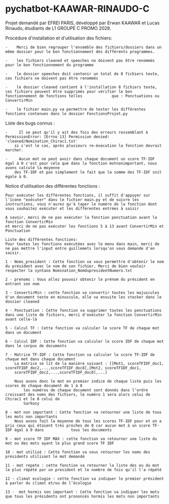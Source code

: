 # pychatbot-KAAWAR-RINAUDO-C

Projet demandé par EFREI PARIS, développé par Erwan KAAWAR et Lucas Rinaudo, étudiants de L1 GROUPE C PROMO 2028.

Procédure d'installation et d'utilisation des fichiers:

    -    Merci de bien regrouper l'ensemble des fichiers/dossiers dans un même dossier pour le bon fonctionnement des différents programmes.
    
    -    les fichiers cleaned et speeches ne doivent pas être renommés pour le bon fonctionnement du programme
    
    -    le dossier speeches doit contenir un total de 8 fichiers texte, ces fichiers ne doivent pas être renommés
    
    -    le dossier cleaned contient à l'installation 8 fichiers texte, ces fichiers peuvent être supprimés pour vérifier le bon fonctionnement de fonctions telles             que : Ponctuations ou ConvertirMin
    
    -    le fichier main.py va permettre de tester les différentes fonctions contenues dans le dossier FonctionsProjet.py
    
Liste des bugs connus :

    -     Il se peut qu'il y ait des fois des erreurs ressemblant à PermissionError: [Errno 13] Permission denied: 'cleaned/Nomination_Chirac1.txt'
        si c'est le cas, après plusieurs re-éxecution la fonction devrait marcher.

    -     Aucun mot ne peut avoir dans chaque document un score TF-IDF égal à 0 c'est pour cela que dans la fonction motnonimportant, nous avons calculé la moyenne
        des TF-IDF et pas simplement le fait que la somme des TF-IDF soit égale à 0.

Notice d'utilisation des différentes fonctions :

    Pour exécuter les différentes fonctions, il suffit d'appuyer sur l'îcone "exécuter" dans le fichier main.py et de suivre les instructions, vous n'aurez qu'à taper le numéro de la fonction dont vous souhaitez exécuter et les différentes entrées à saisir
    
    A savoir, merci de ne pas exécuter la fonction ponctuation avant la fonction ConvertirMin
    et merci de ne pas exécuter les fonctions 5 à 13 avant ConvertirMin et Ponctuation

    Liste des différentes fonctions:
    Pour toutes les fonctions exécutées avec le menu dans main, merci de ne pas mettre l'input entre guillemets lorsqu'on vous demande d'en saisir.

    1 - Noms_president : Cette fonction va vous permettre d'obtenir le nom du président avec le nom de son fichier, Merci de bien vouloir respecter la syntaxe Nomination_NomdupresidentNumero.txt
    
    2 - prenoms : Vous allez pouvoir obtenir le prénom du président en entrant son nom
    
    3 - ConvertirMin : cette fonction va convertir toutes les majuscules d'un document texte en minuscule, elle va ensuite les stocker dans le dossier cleaned

    4 - Ponctuation : Cette fonction va supprimer toutes les ponctuations dans une liste de fichiers, merci d'exécuter la fonction ConvertirMin avant celle-là

    5 - Calcul TF : Cette fonction va calculer le score TF de chaque mot dans un document

    6 - Calcul IDF : Cette fonction va calculer le score IDF de chaque mot dans le corpus de documents

    7 - Matrice TF-IDF : Cette fonction va calculer le score TF-IDF de chaque mot dans chaque document
        La matrice se lit de la manière suivant : [[Mot1, scoreTFIDF_doc1, scoreTFIDF_doc2,...,scoreTFIDF_doc8],[Mot2, scoreTFIDF_doc1,                          
        scoreTFIDF_doc2,...,scoreTFIDF_doc8],...]
        
        Nous avons donc le mot en premier indice de chaque liste puis les scores de chaque document de 1 à 8
            les numéros de chaque document sont donnés dans l'ordre croissant des noms des fichiers, le numéro 1 sera alors celui de Chirac1 et le 8 celui de 
            Sarkozy
            
    8 - mot non important : Cette fonction va retourner une liste de tous les mots non importants
        Nous avons fait la moyenne de tous les scores TF-IDF pour et on a pris ceux qui étaient très proches de 0 car aucun mot à un score TF-IDF égal à 0 dans            tous les documents

    9 - mot score TF IDF MAX : cette fonction va retourner une liste du mot ou des mots ayant le plus grand score TF IDF

    10 - mot utilisé : Cette fonction va vous retourner les noms des présidents utilisant le mot demandé

    11 - mot repete : cette fonction va retourner la liste des ou du mot le plus répété par un president et le nombre de fois qu'il l'a répété

    12 - climat ecologie : cette fonction va indiquer le premier président à parler du climat et/ou de l’écologie 

    13 -  mot hormis non important : Cette fonction va indiquer les mots que tous les présidents ont prononcés hormis les mots non importants
    





        
  
    
 
